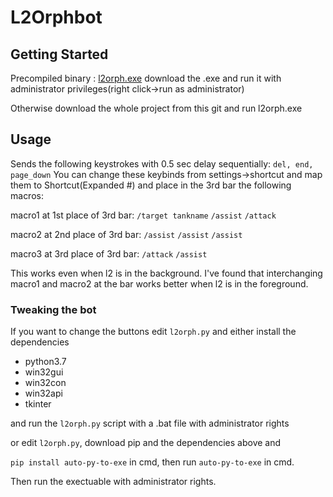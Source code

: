 # L2Orphbot

## Getting Started

Precompiled binary : [l2orph.exe](https://mega.nz/file/LVpBlSKa#4kmdVlP_vZL13exF64ubNMG_CpuZ-UtOZPebcSz7WFc) download the .exe and run it with administrator privileges(right click->run as administrator)

Otherwise download the whole project from this git and run l2orph.exe


## Usage

Sends the following keystrokes with 0.5 sec delay sequentially: `del, end, page_down`
You can change these keybinds from settings->shortcut and map them to Shortcut(Expanded #) and place in the 3rd bar the following macros:

macro1 at 1st place of 3rd bar:
`/target tankname`
`/assist`
`/attack`

macro2 at 2nd place of 3rd bar:
`/assist`
`/assist`
`/assist`

macro3 at 3rd place of 3rd bar:
`/attack`
`/assist`

This works even when l2 is in the background. I've found that interchanging macro1 and macro2 at the bar works better when l2 is in the foreground.

### Tweaking the bot

If you want to change the buttons edit `l2orph.py` and either install the dependencies
* python3.7
* win32gui
* win32con
* win32api
* tkinter

and run the `l2orph.py` script with a .bat file with administrator rights

or edit `l2orph.py`, download pip and the dependencies above and

`pip install auto-py-to-exe` in cmd, then run `auto-py-to-exe` in cmd.

Then run the exectuable with administrator rights.
